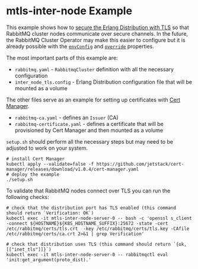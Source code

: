 # mtls-inter-node Example

This example shows how to [secure the Erlang Distribution with TLS](https://www.rabbitmq.com/clustering-ssl.html) so that RabbitMQ cluster nodes communicate over secure channels.
In the future, the RabbitMQ Cluster Operator may make this easier to configure but it is already possible with the [`envConfig`](https://www.rabbitmq.com/kubernetes/operator/using-operator.html#env-config) and [`override`](https://www.rabbitmq.com/kubernetes/operator/using-operator.html#override) properties.

The most important parts of this example are:

* `rabbitmq.yaml` - `RabbitmqCluster` definition with all the necessary configuration
* `inter_node_tls.config` - Erlang Distribution configuration file that will be mounted as a volume

The other files serve as an example for setting up certificates with [Cert Manager](https://cert-manager.io/docs/).

* `rabbitmq-ca.yaml` - defines an `Issuer` (CA)
* `rabbitmq-certificate.yaml` - defines a certificate that will be provisioned by Cert Manager and then mounted as a volume

`setup.sh` should perform all the necessary steps but may need to be adjusted to work on your system.

```shell
# install Cert Manager
kubectl apply --validate=false -f https://github.com/jetstack/cert-manager/releases/download/v1.0.4/cert-manager.yaml
# deploy the example
./setup.sh
```

To validate that RabbitMQ nodes connect over TLS you can run the following checks:

```shell
# check that the distribution port has TLS enabled (this command should return `Verification: OK`)
kubectl exec -it mtls-inter-node-server-0 -- bash -c 'openssl s_client -connect ${HOSTNAME}${K8S_HOSTNAME_SUFFIX}:25672 -state -cert /etc/rabbitmq/certs/tls.crt  -key /etc/rabbitmq/certs/tls.key -CAfile /etc/rabbitmq/certs/ca.crt 2>&1 | grep Verification'

# check that distribution uses TLS (this command should return `{ok,[["inet_tls"]]}`)
kubectl exec -it mtls-inter-node-server-0 -- rabbitmqctl eval 'init:get_argument(proto_dist).'
```
